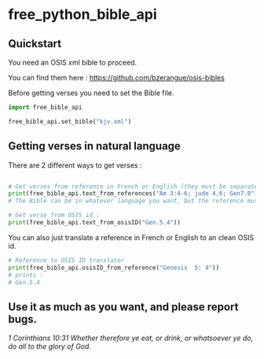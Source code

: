 # free_python_bible_api

## Quickstart

You need an OSIS xml bible to proceed.

You can find them here : https://github.com/bzerangue/osis-bibles

Before getting verses you need to set the Bible file.

```python
import free_bible_api

free_bible_api.set_bible("kjv.xml")
```
## Getting verses in natural language

There are 2 different ways to get verses :

```python

# Get verses from reference in French or English (they must be separated by semi-colons)
print(free_bible_api.text_from_references("Am 3:4-6; jude 4,6; Gen7.8"))
# The Bible can be in whatever language you want, but the reference must be in French or English.

# Get verse from OSIS id :
print(free_bible_api.text_from_osisID("Gen.5.4"))
```
You can also just translate a reference in French or English to an clean OSIS id.

```python
# Reference to OSIS ID translator
print(free_bible_api.osisID_from_reference("Genesis  5: 4"))
# prints : 
# Gen.5.4
```

## Use it as much as you want, and please report bugs.

_1 Corinthians 10:31 Whether therefore ye eat, or drink, or whatsoever ye do, do all to the glory of God._
